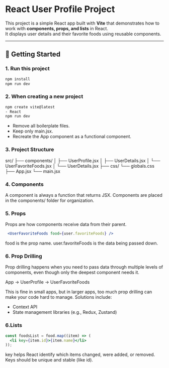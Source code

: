 # React User Profile Project

This project is a simple React app built with **Vite** that demonstrates how to work with **components, props, and lists** in React.  
It displays user details and their favorite foods using reusable components.

---

## 🚀 Getting Started

### 1. Run this project
```bash
npm install
npm run dev
```

### 2. When creating a new project
```bash
npm create vite@latest
- React
npm run dev
```
- Remove all boilerplate files.
- Keep only main.jsx.
- Recreate the App component as a functional component.

### 3. Project Structure
src/
 ├── components/
 │    ├── UserProfile.jsx
 │    ├── UserDetails.jsx
 │    └── UserFavoriteFoods.jsx
 │    └── UserDetails.jsx
 ├── css/
 └── globals.css
├── App.jsx
└── main.jsx

### 4. Components
A component is always a function that returns JSX.
Components are placed in the components/ folder for organization.

### 5. Props
Props are how components receive data from their parent.

```jsx
 <UserFavoriteFoods food={user.favoriteFoods} />
```

food is the prop name.
user.favoriteFoods is the data being passed down.

### 6. Prop Drilling
Prop drilling happens when you need to pass data through multiple levels of components, even though only the deepest component needs it.

App → UserProfile → UserFavoriteFoods

This is fine in small apps, but in larger apps, too much prop drilling can make your code hard to manage.
Solutions include:

- Context API
- State management libraries (e.g., Redux, Zustand)

### 6.Lists
```jsx
const foodsList = food.map((item) => (
  <li key={item.id}>{item.name}</li>
));
```

key helps React identify which items changed, were added, or removed.
Keys should be unique and stable (like id).

